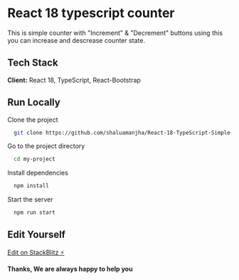 
# React 18 typescript counter

This is simple counter with "Increment" & "Decrement" buttons using this you can increase and descrease counter state.

## Tech Stack

**Client:** React 18, TypeScript, React-Bootstrap

## Run Locally

Clone the project

```bash
  git clone https://github.com/shaluamanjha/React-18-TypeScript-Simple-Counter.git
```

Go to the project directory

```bash
  cd my-project
```

Install dependencies

```bash
  npm install
```

Start the server

```bash
  npm run start
```

## Edit Yourself

[Edit on StackBlitz ⚡️](https://stackblitz.com/edit/react-ts-dd422u)


**Thanks, We are always happy to help you**


